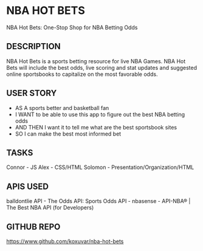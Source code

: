# NBA HOT BETS
NBA Hot Bets: One-Stop Shop for NBA Betting Odds

## DESCRIPTION
NBA Hot Bets is a sports betting resource for live NBA Games. NBA Hot Bets will include the best odds, live scoring and stat updates and suggested online sportsbooks to capitalize on the most favorable odds.

## USER STORY
- AS A sports better and basketball fan
- I WANT to be able to use this app to figure out the best NBA betting odds 
- AND THEN I want it to tell me what are the best sportsbook sites
- SO I can make the best most informed bet

## TASKS
Connor - JS 
Alex - CSS/HTML
Solomon - Presentation/Organization/HTML

## APIS USED
balldontlie API - The Odds API: Sports Odds API - nbasense - API-NBA® | The Best NBA API (for Developers) 

## GITHUB REPO
https://www.github.com/koxuvar/nba-hot-bets
